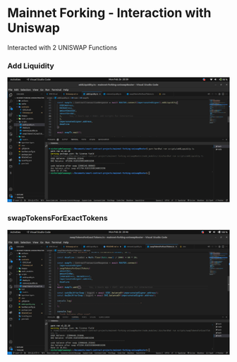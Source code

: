 # Mainnet Forking - Interaction with Uniswap

Interacted with 2 UNISWAP Functions

### Add Liquidity

![Alt text](images/addLiquidity.png)

### swapTokensForExactTokens

![Alt text](images/swapTokens.png)
